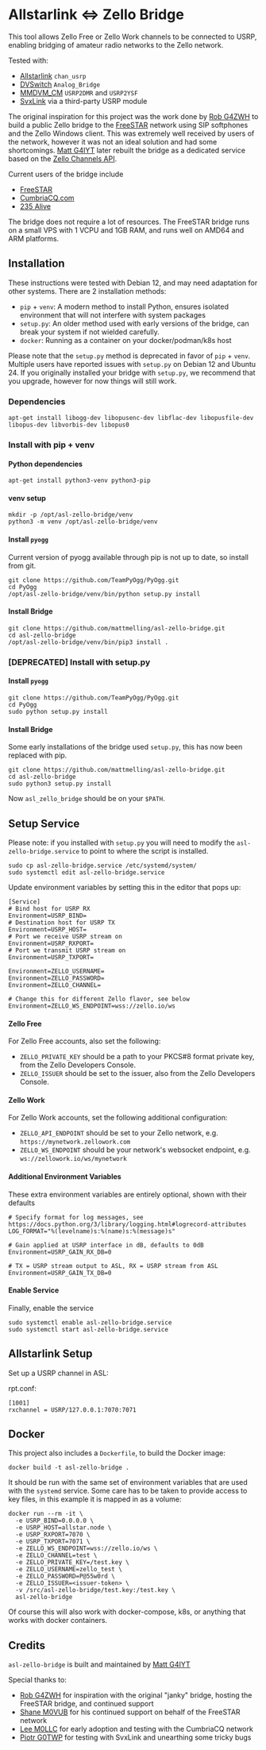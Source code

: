 # Allstarlink <=> Zello Bridge
This tool allows Zello Free or Zello Work channels to be connected to USRP, enabling bridging of amateur radio networks to the Zello network.

Tested with:
- [Allstarlink](https://www.allstarlink.org/) `chan_usrp`
- [DVSwitch](https://dvswitch.groups.io/g/main?) `Analog_Bridge`
- [MMDVM_CM](https://github.com/juribeparada/MMDVM_CM) `USRP2DMR` and `USRP2YSF`
- [SvxLink](https://www.svxlink.org/) via a third-party USRP module

The original inspiration for this project was the work done by [Rob G4ZWH](https://www.qrz.com/db/G4ZWH) to build a public Zello bridge to the [FreeSTAR](https://freestar.network/) network using SIP softphones and the Zello Windows client. This was extremely well received by users of the network, however it was not an ideal solution and had some shortcomings. [Matt G4IYT](https://www.qrz.com/db/G4IYT) later rebuilt the bridge as a dedicated service based on the [Zello Channels API](https://github.com/zelloptt/zello-channel-api/blob/master/API.md).

Current users of the bridge include
- [FreeSTAR](https://freestar.network)
- [CumbriaCQ.com](https://cumbriacq.com/)
- [235 Alive](https://235alive.com)

The bridge does not require a lot of resources. The FreeSTAR bridge runs on a small VPS with 1 VCPU and 1GB RAM, and runs well on AMD64 and ARM platforms.

## Installation
These instructions were tested with Debian 12, and may need adaptation for other systems. There are 2 installation methods:

- `pip` + `venv`: A modern method to install Python, ensures isolated environment that will not interfere with system packages
- `setup.py`: An older method used with early versions of the bridge, can break your system if not wielded carefully.
- `docker`: Running as a container on your docker/podman/k8s host

Please note that the `setup.py` method is deprecated in favor of `pip` + `venv`. Multiple users have reported issues with `setup.py` on Debian 12 and Ubuntu 24. If you originally installed your bridge with `setup.py`, we recommend that you upgrade, however for now things will still work.

### Dependencies
```
apt-get install libogg-dev libopusenc-dev libflac-dev libopusfile-dev libopus-dev libvorbis-dev libopus0
```

### Install with pip + venv
#### Python dependencies
```
apt-get install python3-venv python3-pip
```
#### venv setup
```
mkdir -p /opt/asl-zello-bridge/venv
python3 -m venv /opt/asl-zello-bridge/venv
```
#### Install `pyogg`
Current version of pyogg available through pip is not up to date, so install from git.
```
git clone https://github.com/TeamPyOgg/PyOgg.git
cd PyOgg
/opt/asl-zello-bridge/venv/bin/python setup.py install
```
#### Install Bridge
```
git clone https://github.com/mattmelling/asl-zello-bridge.git
cd asl-zello-bridge
/opt/asl-zello-bridge/venv/bin/pip3 install .
```
### [DEPRECATED] Install with setup.py
#### Install `pyogg`
```
git clone https://github.com/TeamPyOgg/PyOgg.git
cd PyOgg
sudo python setup.py install
```
#### Install Bridge
Some early installations of the bridge used `setup.py`, this has now been replaced with pip.
```
git clone https://github.com/mattmelling/asl-zello-bridge.git
cd asl-zello-bridge
sudo python3 setup.py install
```

Now `asl_zello_bridge` should be on your `$PATH`. 

## Setup Service
Please note: if you installed with `setup.py` you will need to modify the `asl-zello-bridge.service` to point to where the script is installed.
```
sudo cp asl-zello-bridge.service /etc/systemd/system/
sudo systemctl edit asl-zello-bridge.service
```

Update environment variables by setting this in the editor that pops up:

```
[Service]
# Bind host for USRP RX
Environment=USRP_BIND=
# Destination host for USRP TX
Environment=USRP_HOST=
# Port we receive USRP stream on
Environment=USRP_RXPORT=
# Port we transmit USRP stream on
Environment=USRP_TXPORT=

Environment=ZELLO_USERNAME=
Environment=ZELLO_PASSWORD=
Environment=ZELLO_CHANNEL=

# Change this for different Zello flavor, see below
Environment=ZELLO_WS_ENDPOINT=wss://zello.io/ws
```

#### Zello Free
For Zello Free accounts, also set the following:

- `ZELLO_PRIVATE_KEY` should be a path to your PKCS#8 format private key, from the Zello Developers Console.
- `ZELLO_ISSUER` should be set to the issuer, also from the Zello Developers Console.

#### Zello Work
For Zello Work accounts, set the following additional configuration:

- `ZELLO_API_ENDPOINT` should be set to your Zello network, e.g. `https://mynetwork.zellowork.com`
- `ZELLO_WS_ENDPOINT` should be your network's websocket endpoint, e.g. `ws://zellowork.io/ws/mynetwork`

#### Additional Environment Variables
These extra environment variables are entirely optional, shown with their defaults

```
# Specify format for log messages, see https://docs.python.org/3/library/logging.html#logrecord-attributes
LOG_FORMAT="%(levelname)s:%(name)s:%(message)s"

# Gain applied at USRP interface in dB, defaults to 0dB
Environment=USRP_GAIN_RX_DB=0

# TX = USRP stream output to ASL, RX = USRP stream from ASL
Environment=USRP_GAIN_TX_DB=0
```

#### Enable Service
Finally, enable the service

```
sudo systemctl enable asl-zello-bridge.service
sudo systemctl start asl-zello-bridge.service
```

## Allstarlink Setup
Set up a USRP channel in ASL:

rpt.conf:

```
[1001]
rxchannel = USRP/127.0.0.1:7070:7071
```

## Docker
This project also includes a `Dockerfile`, to build the Docker image:

```
docker build -t asl-zello-bridge .
```

It should be run with the same set of environment variables that are used with the `systemd` service. Some care has to be taken to provide access to key files, in this example it is mapped in as a volume:

```
docker run --rm -it \
  -e USRP_BIND=0.0.0.0 \
  -e USRP_HOST=allstar.node \
  -e USRP_RXPORT=7070 \
  -e USRP_TXPORT=7071 \
  -e ZELLO_WS_ENDPOINT=wss://zello.io/ws \
  -e ZELLO_CHANNEL=test \
  -e ZELLO_PRIVATE_KEY=/test.key \
  -e ZELLO_USERNAME=zello_test \
  -e ZELLO_PASSWORD=P@55w0rd \
  -e ZELLO_ISSUER=<issuer-token> \
  -v /src/asl-zello-bridge/test.key:/test.key \
  asl-zello-bridge
```
Of course this will also work with docker-compose, k8s, or anything that works with docker containers.
## Credits
`asl-zello-bridge` is built and maintained by [Matt G4IYT](https://www.qrz.com/db/G4IYT)

Special thanks to:
- [Rob G4ZWH](https://www.qrz.com/db/G4ZWH) for inspiration with the original "janky" bridge, hosting the FreeSTAR bridge, and continued support 
- [Shane M0VUB](https://www.qrz.com/db/M0VUB) for his continued support on behalf of the FreeSTAR network
- [Lee M0LLC](https://www.qrz.com/db/M0LLC) for early adoption and testing with the CumbriaCQ network
- [Piotr G0TWP](https://www.qrz.com/db/G0TWP) for testing with SvxLink and unearthing some tricky bugs
